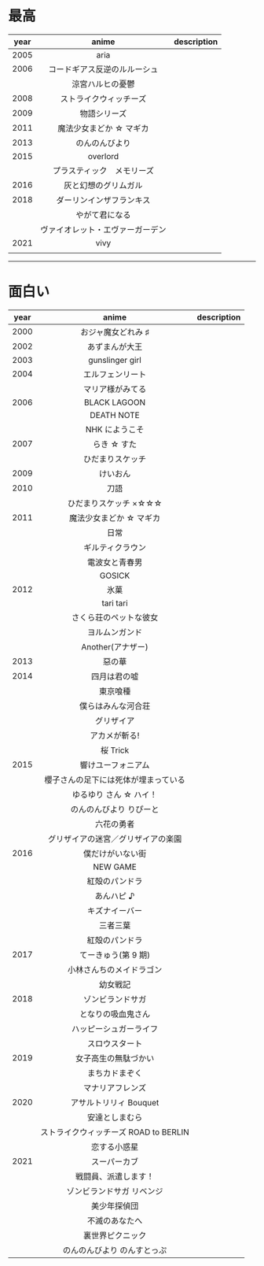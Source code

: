 # 最高

| year |              anime               | description |
| :--: | :------------------------------: | :---------: |
| 2005 |               aria               |             |
| 2006 |   コードギアス反逆のルルーシュ   |             |
|      |         涼宮ハルヒの憂鬱         |             |
| 2008 |      ストライクウィッチーズ      |             |
| 2009 |           物語シリーズ           |             |
| 2011 |     魔法少女まどか ☆ マギカ      |             |
| 2013 |          のんのんびより          |             |
| 2015 |             overlord             |             |
|      |    プラスティック　メモリーズ    |             |
| 2016 |       灰と幻想のグリムガル       |             |
| 2018 |     ダーリンインザフランキス     |             |
|      |          やがて君になる          |             |
|      | ヴァイオレット・エヴァーガーデン |             |
| 2021 |               vivy               |             |
|      |                                  |             |

---

# 面白い

| year |                 anime                 | description |
| :--: | :-----------------------------------: | :---------: |
| 2000 |          おジャ魔女どれみ ♯           |             |
| 2002 |            あずまんが大王             |             |
| 2003 |            gunslinger girl            |             |
| 2004 |           エルフェンリート            |             |
|      |           マリア様がみてる            |             |
| 2006 |             BLACK LAGOON              |             |
|      |              DEATH NOTE               |             |
|      |            NHK にようこそ             |             |
| 2007 |              らき ☆ すた              |             |
|      |           ひだまりスケッチ            |             |
| 2009 |               けいおん                |             |
| 2010 |                 刀語                  |             |
|      |         ひだまりスケッチ ×☆☆☆         |             |
| 2011 |        魔法少女まどか ☆ マギカ        |             |
|      |                 日常                  |             |
|      |           ギルティクラウン            |             |
|      |            電波女と青春男             |             |
|      |                GOSICK                 |             |
| 2012 |                 氷菓                  |             |
|      |               tari tari               |             |
|      |        さくら荘のペットな彼女         |             |
|      |            ヨルムンガンド             |             |
|      |           Another(アナザー)           |             |
| 2013 |                惡の華                 |             |
| 2014 |             四月は君の嘘              |             |
|      |               東京喰種                |             |
|      |          僕らはみんな河合荘           |             |
|      |              グリザイア               |             |
|      |             アカメが斬る!             |             |
|      |               桜 Trick                |             |
| 2015 |          響けユーフォニアム           |             |
|      | 櫻子さんの足下には死体が埋まっている  |             |
|      |        ゆるゆり さん ☆ ハイ！         |             |
|      |        のんのんびより りぴーと        |             |
|      |              六花の勇者               |             |
|      |  グリザイアの迷宮／グリザイアの楽園   |             |
| 2016 |           僕だけがいない街            |             |
|      |               NEW GAME                |             |
|      |            紅殻のパンドラ             |             |
|      |              あんハピ ♪               |             |
|      |            キズナイーバー             |             |
|      |               三者三葉                |             |
|      |            紅殻のパンドラ             |             |
| 2017 |          てーきゅう(第 9 期)          |             |
|      |       小林さんちのメイドラゴン        |             |
|      |               幼女戦記                |             |
| 2018 |           ゾンビランドサガ            |             |
|      |          となりの吸血鬼さん           |             |
|      |        ハッピーシュガーライフ         |             |
|      |            スロウスタート             |             |
| 2019 |         女子高生の無駄づかい          |             |
|      |            まちカドまぞく             |             |
|      |           マナリアフレンズ            |             |
| 2020 |        アサルトリリィ Bouquet         |             |
|      |            安達としまむら             |             |
|      | ストライクウィッチーズ ROAD to BERLIN |             |
|      |             恋する小惑星              |             |
| 2021 |             スーパーカブ              |             |
|      |         戦闘員、派遣します！          |             |
|      |       ゾンビランドサガ リベンジ       |             |
|      |             美少年探偵団              |             |
|      |            不滅のあなたへ             |             |
|      |           裏世界ピクニック            |             |
|      |      のんのんびより のんすとっぷ      |             |
